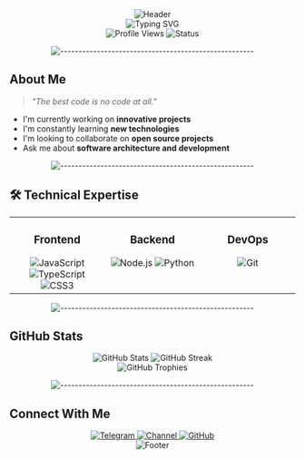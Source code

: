 <div align="center">
  <img src="https://capsule-render.vercel.app/api?type=waving&color=gradient&height=200&section=header&text=Welcome%20to%20my%20GitHub&fontSize=50&fontAlignY=35&animation=fadeIn&fontColor=ffffff" alt="Header" />
</div>

<div align="center">
  <img src="https://readme-typing-svg.herokuapp.com?font=Fira+Code&weight=600&size=32&pause=1000&color=4F8CC9&center=true&vCenter=true&width=500&lines=𝗑𝗫𝗑+𝑻𝒂𝒏𝒔𝒉+%7C+ProGrammeR" alt="Typing SVG" />
</div>

<div align="center">
  <img src="https://komarev.com/ghpvc/?username=RealCodz&style=flat-square&color=4F8CC9" alt="Profile Views" />
  <img src="https://img.shields.io/badge/Status-Available-brightgreen" alt="Status" />
</div>

<p align="center">
  <img src="https://raw.githubusercontent.com/andreasbm/readme/master/assets/lines/colored.png" alt="-----------------------------------------------------" />
</p>

##  About Me

> *"The best code is no code at all."*

-  I'm currently working on **innovative projects**
-  I'm constantly learning **new technologies**
-  I'm looking to collaborate on **open source projects**
-  Ask me about **software architecture and development**

<p align="center">
  <img src="https://raw.githubusercontent.com/andreasbm/readme/master/assets/lines/colored.png" alt="-----------------------------------------------------" />
</p>

## 🛠 Technical Expertise

<div align="center">
  <table>
    <tr>
      <td valign="top" width="33%">
        <h3 align="center">Frontend</h3>
        <div align="center">
          <img src="https://img.shields.io/badge/JavaScript-F7DF1E?style=for-the-badge&logo=javascript&logoColor=black" alt="JavaScript" />
          <img src="https://img.shields.io/badge/TypeScript-007ACC?style=for-the-badge&logo=typescript&logoColor=white" alt="TypeScript" />
          <img src="https://img.shields.io/badge/React-20232A?style=for-the-badge&logo=react&logoColor=61DAFB" 
       alt="CSS3" />
        </div>
      </td>
      <td valign="top" width="33%">
        <h3 align="center">Backend</h3>
        <div align="center">
          <img src="https://img.shields.io/badge/Node.js-339933?style=for-the-badge&logo=node.js&logoColor=white" alt="Node.js" />
          <img src="https://img.shields.io/badge/Python-3776AB?style=for-the-badge&logo=python&logoColor=white" alt="Python" />
        </div>
      </td>
      <td valign="top" width="33%">
        <h3 align="center">DevOps</h3>
        <div align="center">
          <img src="https://img.shields.io/badge/Git-F05032?style=for-the-badge&logo=git&logoColor=white" alt="Git" />
        </div>
      </td>
    </tr>
  </table>
</div>

<p align="center">
  <img src="https://raw.githubusercontent.com/andreasbm/readme/master/assets/lines/colored.png" alt="-----------------------------------------------------" />
</p>

##  GitHub Stats

<div align="center">
  <img src="https://github-readme-stats.vercel.app/api?username=RealCodz&show_icons=true&theme=radical&hide_border=true&bg_color=0D1117&title_color=4F8CC9&text_color=FFFFFF&icon_color=4F8CC9" alt="GitHub Stats" />
  <img src="https://github-readme-streak-stats.herokuapp.com/?user=RealCodz&theme=dark&hide_border=true&background=0D1117&stroke=4F8CC9&ring=4F8CC9&fire=4F8CC9&currStreakLabel=4F8CC9" alt="GitHub Streak" />
</div>

<div align="center">
  <img src="https://github-profile-trophy.vercel.app/?username=RealCodz&theme=radical&no-frame=true&no-bg=true&margin-w=4" alt="GitHub Trophies" />
</div>

<p align="center">
  <img src="https://raw.githubusercontent.com/andreasbm/readme/master/assets/lines/colored.png" alt="-----------------------------------------------------" />
</p>

##  Connect With Me

<div align="center">
  <a href="https://t.me/ooann">
    <img src="https://img.shields.io/badge/Telegram-2CA5E0?style=for-the-badge&logo=telegram&logoColor=white" alt="Telegram" />
  </a>
  <a href="https://t.me/AuthorsX">
    <img src="https://img.shields.io/badge/Telegram_Channel-2CA5E0?style=for-the-badge&logo=telegram&logoColor=white" alt="Channel" />
  </a>
  <a href="https://github.com/RealCodz">
    <img src="https://img.shields.io/badge/GitHub-100000?style=for-the-badge&logo=github&logoColor=white" alt="GitHub" />
  </a>
</div>

<div align="center">
</div>

<div align="center">
  <img src="https://capsule-render.vercel.app/api?type=waving&color=gradient&height=100&section=footer" alt="Footer" />
</div>
